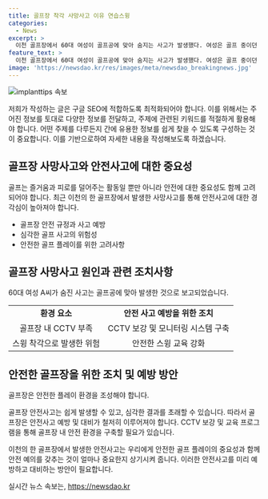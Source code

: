 ```yaml
---
title: 골프장 착각 사망사고 이유 연습스윙
categories:
  - News
excerpt: >
  이천 골프장에서 60대 여성이 골프공에 맞아 숨지는 사고가 발생했다. 여성은 골프 중이던 또다른 골퍼가 친 공에 맞은 것으로 알려졌으며, 사망원인은 심정지로 확인됐다. 현장 CCTV는 없었고, 경찰은 사고 경위를 조사 중이다. 해당 골프장은 지난달에도 카트 사고가 발생해 이용객들이 부상을 입은 바 있으며, 이에 대한 경찰의 조사도 진행 중이다.
feature_text: >
  이천 골프장에서 60대 여성이 골프공에 맞아 숨지는 사고가 발생했다. 여성은 골프 중이던 또다른 골퍼가 친 공에 맞은 것으로 알려졌으며, 사망원인은 심정지로 확인됐다. 현장 CCTV는 없었고, 경찰은 사고 경위를 조사 중이다. 해당 골프장은 지난달에도 카트 사고가 발생해 이용객들이 부상을 입은 바 있으며, 이에 대한 경찰의 조사도 진행 중이다.
image: 'https://newsdao.kr/res/images/meta/newsdao_breakingnews.jpg'
---
```


<p><img src="https://newsdao.kr/res/images/meta/newsdao_breakingnews.jpg" alt="implanttips 속보" /></p>

<p>저희가 작성하는 글은 구글 SEO에 적합하도록 최적화되어야 합니다. 이를 위해서는 주어진 정보를 토대로 다양한 정보를 전달하고, 주제에 관련된 키워드를 적절하게 활용해야 합니다. 어떤 주제를 다루든지 간에 유용한 정보를 쉽게 찾을 수 있도록 구성하는 것이 중요합니다. 이를 기반으로하여 자세한 내용을 작성해보도록 하겠습니다. </p>

<h2 data-ke-size="size26">골프장 사망사고와 안전사고에 대한 중요성</h2>

<p>골프는 즐거움과 피로를 덜어주는 활동일 뿐만 아니라 안전에 대한 중요성도 함께 고려되어야 합니다. 최근 이천의 한 골프장에서 발생한 사망사고를 통해 안전사고에 대한 경각심이 높아져야 합니다.</p>

<ul>
    <li>골프장 안전 규정과 사고 예방</li>
    <li>심각한 골프 사고의 위험성</li>
    <li>안전한 골프 플레이를 위한 고려사항</li>
</ul>

<h2 data-ke-size="size26">골프장 사망사고 원인과 관련 조치사항</h2>

<p>60대 여성 A씨가 숨진 사고는 골프공에 맞아 발생한 것으로 보고되었습니다. </p>

<table>
    <tr>
        <td style="text-align: center; height: 17px;"><b>환경 요소</b></td>
        <td style="text-align: center; height: 17px;"><b>안전 사고 예방을 위한 조치</b></td>
    </tr>
    <tr>
        <td style="text-align: center; height: 17px;">골프장 내 CCTV 부족</td>
        <td style="text-align: center; height: 17px;">CCTV 보강 및 모니터링 시스템 구축</td>
    </tr>
    <tr>
        <td style="text-align: center; height: 17px;">스윙 착각으로 발생한 위험</td>
        <td style="text-align: center; height: 17px;">안전한 스윙 교육 강화</td>
    </tr>
</table>

<h2 data-ke-size="size26">안전한 골프장을 위한 조치 및 예방 방안</h2>

<p>골프장은 안전한 플레이 환경을 조성해야 합니다. </p>

<p data-ke-size="size16">골프장 안전사고는 쉽게 발생할 수 있고, 심각한 결과를 초래할 수 있습니다. 따라서 골프장은 안전사고 예방 및 대비가 철저히 이루어져야 합니다. CCTV 보강 및 교육 프로그램을 통해 골프장 내 안전 환경을 구축할 필요가 있습니다.</p>

<p>이천의 한 골프장에서 발생한 안전사고는 우리에게 안전한 골프 플레이의 중요성과 함께 안전 예의를 갖추는 것이 얼마나 중요한지 상기시켜 줍니다. 이러한 안전사고를 미리 예방하고 대비하는 방안이 필요합니다.</p>
실시간 뉴스 속보는, <a href="https://newsdao.kr" rel="dofollow">https://newsdao.kr</a>


